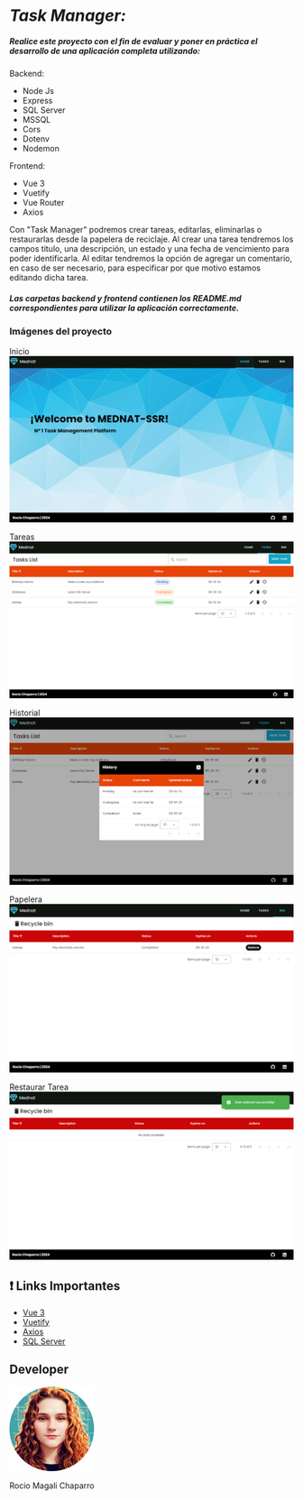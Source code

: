 # ***Task Manager:***

##### Realice este proyecto con el fin de evaluar y poner en práctica el desarrollo de una aplicación completa utilizando:
Backend: 
- Node Js
- Express
- SQL Server
- MSSQL
- Cors
- Dotenv
- Nodemon

Frontend:
- Vue 3
- Vuetify
- Vue Router
- Axios 


Con "Task Manager" podremos crear tareas, editarlas, eliminarlas o restaurarlas desde la papelera de reciclaje. Al crear una tarea tendremos los campos titulo, una descripción, un estado y una fecha de vencimiento para poder identificarla. Al editar tendremos la opción de agregar un comentario, en caso de ser necesario, para especificar por que motivo estamos editando dicha tarea.

##### Las carpetas backend y frontend contienen los README.md correspondientes para utilizar la aplicación correctamente. 

### Imágenes del proyecto

Inicio
![Preview del proyecto](./previews/mednat-home.png)

Tareas
![Preview del proyecto](./previews/mednat-tasks.png)

Historial
![Preview del proyecto](./previews/mednat-history.png)

Papelera
![Preview del proyecto](./previews/mednat-recycleBin.png)

Restaurar Tarea
![Preview del proyecto](./previews/mednat-restoredTask.png)



## ❗️ Links Importantes

- [Vue 3](https://vuejs.org/guide/introduction.html)
- [Vuetify](https://vuetifyjs.com/)
- [Axios](https://axios-http.com/es/docs/intro)
- [SQL Server](https://www.microsoft.com/es-ar/sql-server/sql-server-2022)

## Developer

<img src="./rmc.png" style="width: 150px; background-color: #454343;" alt="Rocío Chaparro">

Rocio Magali Chaparro
